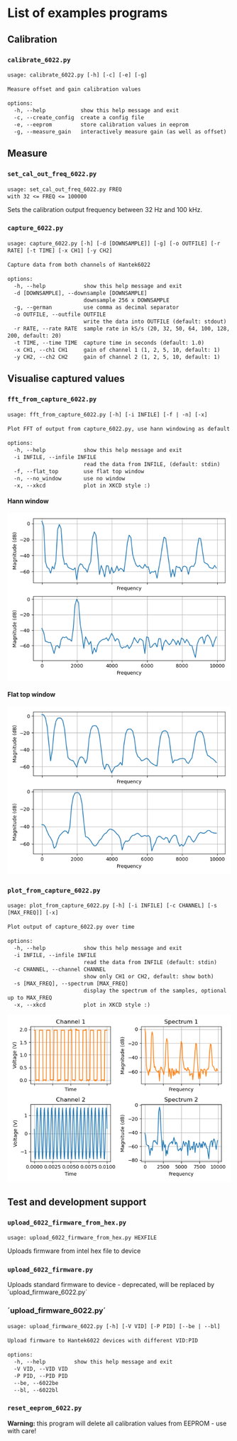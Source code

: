 # List of examples programs

## Calibration

### `calibrate_6022.py`
```
usage: calibrate_6022.py [-h] [-c] [-e] [-g]

Measure offset and gain calibration values

options:
  -h, --help           show this help message and exit
  -c, --create_config  create a config file
  -e, --eeprom         store calibration values in eeprom
  -g, --measure_gain   interactively measure gain (as well as offset)
```
## Measure

### `set_cal_out_freq_6022.py`
```
usage: set_cal_out_freq_6022.py FREQ
with 32 <= FREQ <= 100000
```
Sets the calibration output frequency between 32 Hz and 100 kHz.

### `capture_6022.py`
```
usage: capture_6022.py [-h] [-d [DOWNSAMPLE]] [-g] [-o OUTFILE] [-r RATE] [-t TIME] [-x CH1] [-y CH2]

Capture data from both channels of Hantek6022

options:
  -h, --help            show this help message and exit
  -d [DOWNSAMPLE], --downsample [DOWNSAMPLE]
                        downsample 256 x DOWNSAMPLE
  -g, --german          use comma as decimal separator
  -o OUTFILE, --outfile OUTFILE
                        write the data into OUTFILE (default: stdout)
  -r RATE, --rate RATE  sample rate in kS/s (20, 32, 50, 64, 100, 128, 200, default: 20)
  -t TIME, --time TIME  capture time in seconds (default: 1.0)
  -x CH1, --ch1 CH1     gain of channel 1 (1, 2, 5, 10, default: 1)
  -y CH2, --ch2 CH2     gain of channel 2 (1, 2, 5, 10, default: 1)
```

## Visualise captured values

### `fft_from_capture_6022.py`
```
usage: fft_from_capture_6022.py [-h] [-i INFILE] [-f | -n] [-x]

Plot FFT of output from capture_6022.py, use hann windowing as default

options:
  -h, --help            show this help message and exit
  -i INFILE, --infile INFILE
                        read the data from INFILE, (default: stdin)
  -f, --flat_top        use flat top window
  -n, --no_window       use no window
  -x, --xkcd            plot in XKCD style :)
```
#### Hann window
![fft from capture](fft_from_capture.png)
#### Flat top window
![fft ft from capture](fft_ft_from_capture.png)

### `plot_from_capture_6022.py`
```
usage: plot_from_capture_6022.py [-h] [-i INFILE] [-c CHANNEL] [-s [MAX_FREQ]] [-x]

Plot output of capture_6022.py over time

options:
  -h, --help            show this help message and exit
  -i INFILE, --infile INFILE
                        read the data from INFILE (default: stdin)
  -c CHANNEL, --channel CHANNEL
                        show only CH1 or CH2, default: show both)
  -s [MAX_FREQ], --spectrum [MAX_FREQ]
                        display the spectrum of the samples, optional up to MAX_FREQ
  -x, --xkcd            plot in XKCD style :)
```

![plot from capture](plot_from_capture.png)

## Test and development support

### `upload_6022_firmware_from_hex.py`
```
usage: upload_6022_firmware_from_hex.py HEXFILE
```
Uploads firmware from intel hex file to device

### `upload_6022_firmware.py`
Uploads standard firmware to device - deprecated, will be replaced by ´upload_firmware_6022.py´

### ´upload_firmware_6022.py´
```
usage: upload_firmware_6022.py [-h] [-V VID] [-P PID] [--be | --bl]

Upload firmware to Hantek6022 devices with different VID:PID

options:
  -h, --help         show this help message and exit
  -V VID, --VID VID
  -P PID, --PID PID
  --be, --6022be
  --bl, --6022bl
```

### `reset_eeprom_6022.py`
**Warning:** this program will delete all calibration values from EEPROM - use with care!

